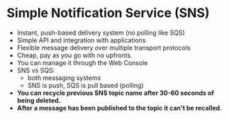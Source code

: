 # Simple Notification Service (SNS)

- Instant, push-based delivery system (no polling like SQS)
- Simple API and integration with applications
- Flexible message delivery over multiple transport protocols
- Cheap, pay as you go with no upfronts.
- You can manage it through the Web Console
- SNS vs SQS:
  - both messaging systems
  - SNS is push, SQS is pull based (polling)
- **You can recycle previous SNS topic name after 30-60 seconds of being deleted.**
- **After a message has been published to the topic it can't be recalled.**